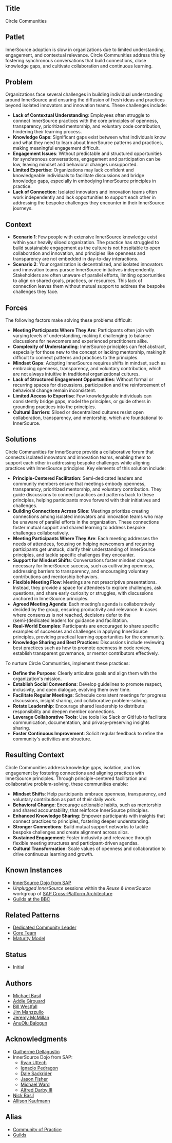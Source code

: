 ## Title

Circle Communities

## Patlet

InnerSource adoption is slow in organizations due to limited understanding, engagement, and contextual relevance. Circle Communities address this by fostering synchronous conversations that build connections, close knowledge gaps, and cultivate collaboration and continuous learning.

## Problem

Organizations face several challenges in building individual understanding around InnerSource and ensuring the diffusion of fresh ideas and practices beyond isolated innovators and innovation teams. These challenges include:

* **Lack of Contextual Understanding**: Employees often struggle to connect InnerSource practices with the core principles of openness, transparency, prioritized mentorship, and voluntary code contribution, hindering their learning process.
* **Knowledge Gaps**: Significant gaps exist between what individuals know and what they need to learn about InnerSource patterns and practices, making meaningful engagement difficult.
* **Engagement Issues**: Without predictable and structured opportunities for synchronous conversations, engagement and participation can be low, leaving mindset and behavioral changes unsupported.
* **Limited Expertise**: Organizations may lack confident and knowledgeable individuals to facilitate discussions and bridge knowledge gaps, especially in embodying InnerSource principles in practice.
* **Lack of Connection**: Isolated innovators and innovation teams often work independently and lack opportunities to support each other in addressing the bespoke challenges they encounter in their InnerSource journeys.

## Context

* **Scenario 1**: Few people with extensive InnerSource knowledge exist within your heavily siloed organization. The practice has struggled to build sustainable engagement as the culture is not hospitable to open collaboration and innovation, and principles like openness and transparency are not embedded in day-to-day interactions.
* **Scenario 2**: Your organization is decentralized, and isolated innovators and innovation teams pursue InnerSource initiatives independently. Stakeholders are often unaware of parallel efforts, limiting opportunities to align on shared goals, practices, or resources. This lack of connection leaves them without mutual support to address the bespoke challenges they face.

## Forces

The following factors make solving these problems difficult:

* **Meeting Participants Where They Are**: Participants often join with varying levels of understanding, making it challenging to balance discussions for newcomers and experienced practitioners alike.
* **Complexity of Understanding**: InnerSource principles can feel abstract, especially for those new to the concept or lacking mentorship, making it difficult to connect patterns and practices to the principles.
* **Mindset Gaps**: Adopting InnerSource requires shifts in mindset, such as embracing openness, transparency, and voluntary contribution, which are not always intuitive in traditional organizational cultures.
* **Lack of Structured Engagement Opportunities**: Without formal or recurring spaces for discussions, participation and the reinforcement of behavioral change remain inconsistent.
* **Limited Access to Expertise**: Few knowledgeable individuals can consistently bridge gaps, model the principles, or guide others in grounding practices into the principles.
* **Cultural Barriers**: Siloed or decentralized cultures resist open collaboration, transparency, and mentorship, which are foundational to InnerSource.

## Solutions

Circle Communities for InnerSource provide a collaborative forum that connects isolated innovators and innovation teams, enabling them to support each other in addressing bespoke challenges while aligning practices with InnerSource principles. Key elements of this solution include:

* **Principle-Centered Facilitation**: Semi-dedicated leaders and community members ensure that meetings embody openness, transparency, prioritized mentorship, and voluntary contribution. They guide discussions to connect practices and patterns back to these principles, helping participants move forward with their initiatives and challenges.
* **Building Connections Across Silos**: Meetings prioritize creating connections among isolated innovators and innovation teams who may be unaware of parallel efforts in the organization. These connections foster mutual support and shared learning to address bespoke challenges collaboratively.
* **Meeting Participants Where They Are**: Each meeting addresses the needs of attendees, focusing on helping newcomers and recurring participants get unstuck, clarify their understanding of InnerSource principles, and tackle specific challenges they encounter.
* **Support for Mindset Shifts**: Conversations foster mindset changes necessary for InnerSource success, such as cultivating openness, addressing barriers to transparency, and encouraging voluntary contributions and mentorship behaviors.
* **Flexible Meeting Flow**: Meetings are not prescriptive presentations. Instead, they provide a space for attendees to explore challenges, ask questions, and share early curiosity or struggles, with discussions anchored in InnerSource principles.
* **Agreed Meeting Agenda**: Each meeting’s agenda is collaboratively decided by the group, ensuring productivity and relevance. In cases where consensus is not reached, decisions defer to the (semi-)dedicated leaders for guidance and facilitation.
* **Real-World Examples**: Participants are encouraged to share specific examples of successes and challenges in applying InnerSource principles, providing practical learning opportunities for the community.
* **Knowledge Sharing and Best Practices**: Discussions include reviewing best practices such as how to promote openness in code review, establish transparent governance, or mentor contributors effectively.

To nurture Circle Communities, implement these practices:

* **Define the Purpose**: Clearly articulate goals and align them with the organization's mission.
* **Establish Social Conventions**: Develop guidelines to promote respect, inclusivity, and open dialogue, evolving them over time.
* **Facilitate Regular Meetings**: Schedule consistent meetings for progress discussions, insight sharing, and collaborative problem-solving.
* **Rotate Leadership**: Encourage shared leadership to distribute responsibility and deepen member connections.
* **Leverage Collaborative Tools**: Use tools like Slack or GitHub to facilitate communication, documentation, and privacy-preserving insights sharing.
* **Foster Continuous Improvement**: Solicit regular feedback to refine the community's activities and structure.

## Resulting Context

Circle Communities address knowledge gaps, isolation, and low engagement by fostering connections and aligning practices with InnerSource principles. Through principle-centered facilitation and collaborative problem-solving, these communities enable:

* **Mindset Shifts**: Help participants embrace openness, transparency, and voluntary contribution as part of their daily work.
* **Behavioral Change**: Encourage actionable habits, such as mentorship and shared accountability, that reinforce InnerSource principles.
* **Enhanced Knowledge Sharing**: Empower participants with insights that connect practices to principles, fostering deeper understanding.
* **Stronger Connections**: Build mutual support networks to tackle bespoke challenges and create alignment across silos.
* **Sustained Engagement**: Foster inclusivity and relevance through flexible meeting structures and participant-driven agendas.
* **Cultural Transformation**: Scale values of openness and collaboration to drive continuous learning and growth.

## Known Instances

* [InnerSource Dojo from SAP](https://www.youtube.com/watch?v=fXoVm5iTSCc)
* _Unplugged InnerSource_ sessions within the _Reuse & InnerSource_ workgroup of [SAP Cross-Platform Architecture](https://community.sap.com/t5/technology-blogs-by-sap/cross-product-architecture-embracing-conway-s-law-for-better-software/ba-p/13648600)
* [Guilds at the BBC](https://youtu.be/MyYgk-jdjSw?t=511)

## Related Patterns

* [Dedicated Community Leader](../2-structured/dedicated-community-leader.md)
* [Core Team](../2-structured/core-team.md)
* [Maturity Model](../2-structured/maturity-model.md)

## Status

* Initial

## Authors

* [Michael Basil](https://www.linkedin.com/in/michaelrbasil)
* [Addie Girouard](https://www.linkedin.com/in/addiegirouard)
* [Bill Westfall](https://www.linkedin.com/in/bill-westfall-3268494)
* [Jim Manzzullo](https://www.linkedin.com/in/jimmanzzullo)
* [Jeremy McMillan](https://www.linkedin.com/in/jeremymcm)
* [AnuOlu Balogun](https://www.linkedin.com/in/anuolu)

## Acknowledgments

* [Guilherme Dellagustin](https://www.linkedin.com/in/dellagustin)
* InnerSource Dojo from SAP:
  * [Ryan Uttech](https://www.linkedin.com/in/ryanuttech)
  * [Ignacio Pedragon](https://www.linkedin.com/in/ignaciopedregon)
  * [Dale Sackrider](https://www.linkedin.com/in/sackrider)
  * [Jason Fisher](https://www.linkedin.com/in/jasonrfisher)
  * [Michael Ward](https://www.linkedin.com/in/michaelwardqa)
  * [Alfred Darby III](https://www.linkedin.com/in/alfred-darby-iii-21b6683)
* [Nick Basil](https://www.linkedin.com/in/nick-basil)
* [Allison Kaufmann](https://www.linkedin.com/in/allisonkaufmann29)

## Alias

* [Community of Practice](https://en.wikipedia.org/wiki/Community_of_practice)
* [Guilds](https://engineering.atspotify.com/2014/03/spotify-engineering-culture-part-1/)
